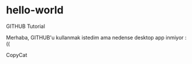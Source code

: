 # hello-world
GITHUB Tutorial

Merhaba, GITHUB'u kullanmak istedim ama nedense desktop app inmiyor :((

CopyCat